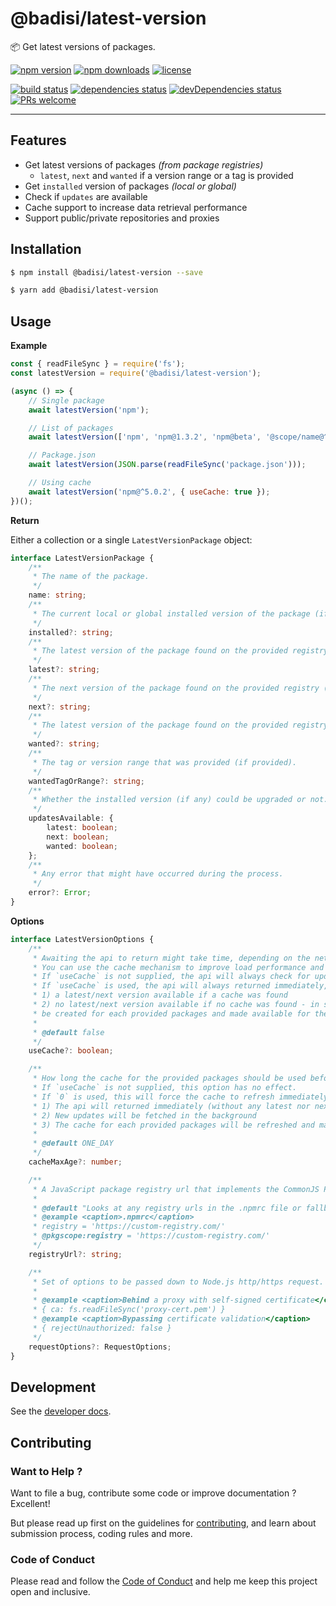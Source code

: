# @badisi/latest-version

📦 Get latest versions of packages.

[![npm version](https://img.shields.io/npm/v/@badisi/latest-version.svg?color=blue&logo=npm)][npm]
[![npm downloads](https://img.shields.io/npm/dw/@badisi/latest-version.svg?color=blue&logo=npm)][npm-dl]
[![license](https://img.shields.io/npm/l/@badisi/latest-version.svg?color=ff69b4)][license]

[![build status](https://github.com/badisi/latest-version/workflows/CI%20tests/badge.svg)][ci-tests]
[![dependencies status](https://img.shields.io/david/badisi/latest-version.svg)][david-deps]
[![devDependencies status](https://img.shields.io/david/dev/badisi/latest-version.svg)][david-dev-deps]
[![PRs welcome](https://img.shields.io/badge/PRs-welcome-brightgreen.svg)][pullrequest]

<hr>

## Features

* Get latest versions of packages *(from package registries)*
  * `latest`, `next` and `wanted` if a version range or a tag is provided
* Get `installed` version of packages *(local or global)*
* Check if `updates` are available
* Cache support to increase data retrieval performance
* Support public/private repositories and proxies

## Installation

```sh
$ npm install @badisi/latest-version --save
```

```sh
$ yarn add @badisi/latest-version
```

## Usage

__Example__

```js
const { readFileSync } = require('fs');
const latestVersion = require('@badisi/latest-version');

(async () => {
    // Single package
    await latestVersion('npm');

    // List of packages
    await latestVersion(['npm', 'npm@1.3.2', 'npm@beta', '@scope/name@^5.0.2']);

    // Package.json
    await latestVersion(JSON.parse(readFileSync('package.json')));

    // Using cache
    await latestVersion('npm@^5.0.2', { useCache: true });
})();
```

__Return__

Either a collection or a single `LatestVersionPackage` object:

```ts
interface LatestVersionPackage {
    /**
     * The name of the package.
     */
    name: string;
    /**
     * The current local or global installed version of the package (if installed).
     */
    installed?: string;
    /**
     * The latest version of the package found on the provided registry (if found).
     */
    latest?: string;
    /**
     * The next version of the package found on the provided registry (if found).
     */
    next?: string;
    /**
     * The latest version of the package found on the provided registry and satisfied by the provided tag or version range (if provided).
     */
    wanted?: string;
    /**
     * The tag or version range that was provided (if provided).
     */
    wantedTagOrRange?: string;
    /**
     * Whether the installed version (if any) could be upgraded or not.
     */
    updatesAvailable: {
        latest: boolean;
        next: boolean;
        wanted: boolean;
    };
    /**
     * Any error that might have occurred during the process.
     */
    error?: Error;
}
```

__Options__

```ts
interface LatestVersionOptions {
    /**
     * Awaiting the api to return might take time, depending on the network, and might impact your package loading performance.
     * You can use the cache mechanism to improve load performance and reduce unnecessary network requests.
     * If `useCache` is not supplied, the api will always check for updates and wait for every requests to return before returning itself.
     * If `useCache` is used, the api will always returned immediately, with either (for each provided packages):
     * 1) a latest/next version available if a cache was found
     * 2) no latest/next version available if no cache was found - in such case updates will be fetched in the background and a cache will
     * be created for each provided packages and made available for the next call to the api.
     *
     * @default false
     */
    useCache?: boolean;

    /**
     * How long the cache for the provided packages should be used before being refreshed (in milliseconds).
     * If `useCache` is not supplied, this option has no effect.
     * If `0` is used, this will force the cache to refresh immediately:
     * 1) The api will returned immediately (without any latest nor next version available for the provided packages)
     * 2) New updates will be fetched in the background
     * 3) The cache for each provided packages will be refreshed and made available for the next call to the api
     *
     * @default ONE_DAY
     */
    cacheMaxAge?: number;

    /**
     * A JavaScript package registry url that implements the CommonJS Package Registry specification.
     *
     * @default "Looks at any registry urls in the .npmrc file or fallback to the default npm registry instead"
     * @example <caption>.npmrc</caption>
     * registry = 'https://custom-registry.com/'
     * @pkgscope:registry = 'https://custom-registry.com/'
     */
    registryUrl?: string;

    /**
     * Set of options to be passed down to Node.js http/https request.
     *
     * @example <caption>Behind a proxy with self-signed certificate</caption>
     * { ca: fs.readFileSync('proxy-cert.pem') }
     * @example <caption>Bypassing certificate validation</caption>
     * { rejectUnauthorized: false }
     */
    requestOptions?: RequestOptions;
}
```


## Development

See the [developer docs][developer].


## Contributing

### Want to Help ?

Want to file a bug, contribute some code or improve documentation ? Excellent!

But please read up first on the guidelines for [contributing][contributing], and learn about submission process, coding rules and more.

### Code of Conduct

Please read and follow the [Code of Conduct][codeofconduct] and help me keep this project open and inclusive.




[npm]: https://www.npmjs.com/package/@badisi/latest-version
[npm-dl]: https://npmcharts.com/compare/@badisi/latest-version?minimal=true
[ci-tests]: https://github.com/badisi/latest-version/actions?query=workflow:CI%20tests
[david-deps]: https://david-dm.org/badisi/latest-version
[david-dev-deps]: https://david-dm.org/badisi/latest-version?type=dev
[pullrequest]: https://github.com/badisi/latest-version/blob/master/CONTRIBUTING.md#-submitting-a-pull-request-pr
[license]: https://github.com/badisi/latest-version/blob/master/LICENSE
[developer]: https://github.com/badisi/latest-version/blob/master/DEVELOPER.md
[contributing]: https://github.com/badisi/latest-version/blob/master/CONTRIBUTING.md
[codeofconduct]: https://github.com/badisi/latest-version/blob/master/CODE_OF_CONDUCT.md
